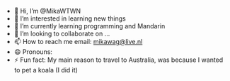 - 👋 Hi, I’m @MikaWTWN
- 👀 I’m interested in learning new things
- 🌱 I’m currently learning programming and Mandarin
- 💞️ I’m looking to collaborate on ...
- 📫 How to reach me email: mikawag@live.nl
- 😄 Pronouns: 
- ⚡ Fun fact: My main reason to travel to Australia, was because I wanted to pet a koala (I did it)

<!---
MikaWTWN/MikaWTWN is a ✨ special ✨ repository because its `README.md` (this file) appears on your GitHub profile.
You can click the Preview link to take a look at your changes.
--->
